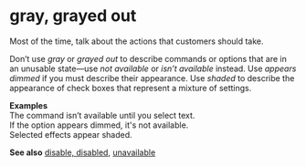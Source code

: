 # gray, grayed out

Most of the time, talk about the actions that customers should take. 

Don’t use *gray* or *grayed out* to describe commands or options that are in an unusable state—use *not available* or *isn’t available* instead. Use *appears dimmed* if you must describe their appearance. Use *shaded* to describe the appearance of check boxes that represent a mixture of settings.

**Examples**  
The command isn’t available until you select text.  
If the option appears dimmed, it's not available.  
Selected effects appear shaded. 

**See also** [disable, disabled](~/a-z-word-list-term-collections/d/disable-disabled.md), [unavailable](~/a-z-word-list-term-collections/u/unavailable.md)
